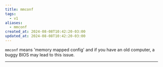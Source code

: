 ```yaml
---
title: mmconf
tags:
  - v1
aliases:
  - mmconf
created_at: 2024-08-08T10:42:20-03:00
updated_at: 2024-08-08T10:42:20-03:00
---
```


`mmconf` means 'memory mapped config' and if you have an old computer, a buggy BIOS may lead to this issue.

---

